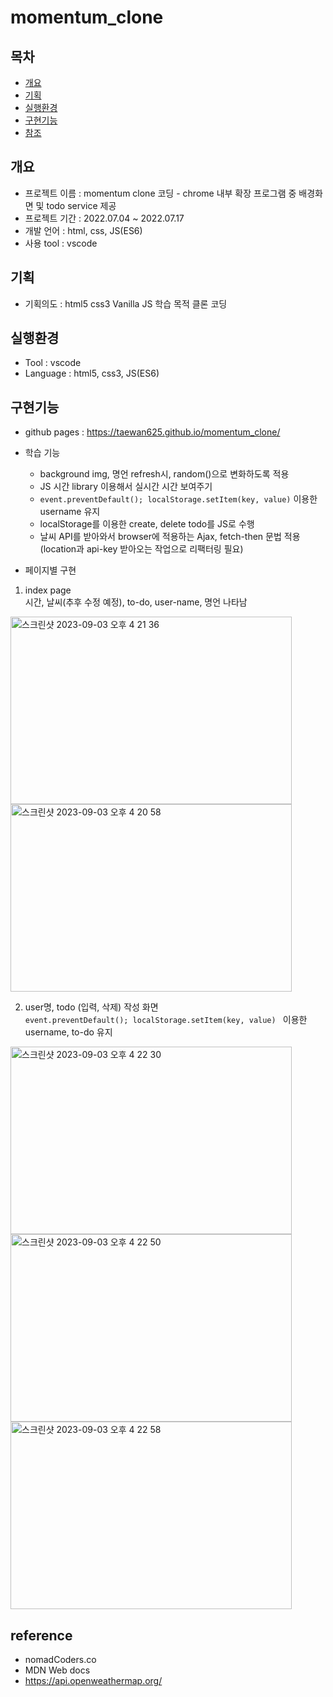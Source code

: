 # momentum_clone

## 목차
  - [개요](#개요)
  - [기획](#기획)
  - [실행환경](#실행환경)
  - [구현기능](#구현기능)
  - [참조](#reference)

## 개요
- 프로젝트 이름 : momentum clone 코딩 - chrome 내부 확장 프로그램 중 배경화면 및 todo service 제공
- 프로젝트 기간 : 2022.07.04 ~ 2022.07.17
- 개발 언어    : html, css, JS(ES6)
- 사용 tool   : vscode

## 기획
- 기획의도 : html5 css3 Vanilla JS 학습 목적 클론 코딩

## 실행환경
- Tool : vscode
- Language : html5, css3, JS(ES6)

## 구현기능
- github pages : https://taewan625.github.io/momentum_clone/
- 학습 기능
  - background img, 명언 refresh시, random()으로 변화하도록 적용
  - JS 시간 library 이용해서 실시간 시간 보여주기
  - ```event.preventDefault(); localStorage.setItem(key, value)``` 이용한 username 유지
  - localStorage를 이용한 create, delete todo를 JS로 수행
  - 날씨 API를 받아와서 browser에 적용하는 Ajax, fetch-then 문법 적용 (location과 api-key 받아오는 작업으로 리팩터링 필요)

- 페이지별 구현
1. index page  
시간, 날씨(추후 수정 예정), to-do, user-name, 명언  나타남  
<img width="450" height="300" alt="스크린샷 2023-09-03 오후 4 21 36" src="https://user-images.githubusercontent.com/104051002/265251060-bf85f436-15a4-44a1-a375-ddaa2e5cfe0b.png" style="max-width: 100%;">
<img width="450" height="300" alt="스크린샷 2023-09-03 오후 4 20 58" src="https://user-images.githubusercontent.com/104051002/265251065-1ea13fe5-256b-4a5e-b967-91c7e669b59d.png" style="max-width: 100%;">

2. user명, todo (입력, 삭제) 작성 화면  
```event.preventDefault(); localStorage.setItem(key, value) ``` 이용한 username, to-do 유지
<img width="450" height="300" alt="스크린샷 2023-09-03 오후 4 22 30" src="https://user-images.githubusercontent.com/104051002/265251099-f6a596d5-b6eb-4e07-b88d-be3b21694355.png" style="max-width: 100%;">
<img width="450" height="300" alt="스크린샷 2023-09-03 오후 4 22 50" src="https://user-images.githubusercontent.com/104051002/265251098-d050f98a-d087-4da0-a89a-3f89885d965b.png" style="max-width: 100%;">
<img width="450" height="300" alt="스크린샷 2023-09-03 오후 4 22 58" src="https://user-images.githubusercontent.com/104051002/265251096-4d6a4dda-a37d-4939-8f4d-e6b03f6e0bda.png" style="max-width: 100%;">


## reference
- nomadCoders.co
- MDN Web docs
- https://api.openweathermap.org/
